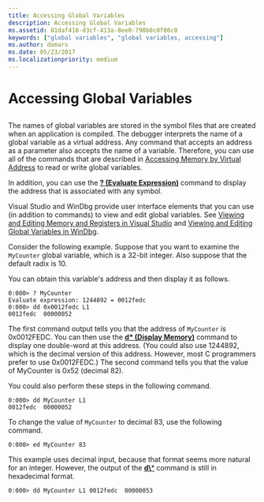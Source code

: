 ```yaml
---
title: Accessing Global Variables
description: Accessing Global Variables
ms.assetid: 81daf418-d3cf-413a-8ee0-790b0c0f86c0
keywords: ["global variables", "global variables, accessing"]
ms.author: domars
ms.date: 05/23/2017
ms.localizationpriority: medium
---
```


# Accessing Global Variables


## <span id="ddk_debugging_bios_code_dbg"></span><span id="DDK_DEBUGGING_BIOS_CODE_DBG"></span>


The names of global variables are stored in the symbol files that are created when an application is compiled. The debugger interprets the name of a global variable as a virtual address. Any command that accepts an address as a parameter also accepts the name of a variable. Therefore, you can use all of the commands that are described in [Accessing Memory by Virtual Address](accessing-memory-by-virtual-address.md) to read or write global variables.

In addition, you can use the [**? (Evaluate Expression)**](---evaluate-expression-.md) command to display the address that is associated with any symbol.

Visual Studio and WinDbg provide user interface elements that you can use (in addition to commands) to view and edit global variables. See [Viewing and Editing Memory and Registers in Visual Studio](viewing-memory--variables--and-registers-in-visual-studio.md) and [Viewing and Editing Global Variables in WinDbg](viewing-and-editing-global-variables-in-windbg.md).

Consider the following example. Suppose that you want to examine the `MyCounter` global variable, which is a 32-bit integer. Also suppose that the default radix is 10.

You can obtain this variable's address and then display it as follows.

```dbgcmd
0:000> ? MyCounter 
Evaluate expression: 1244892 = 0012fedc
0:000> dd 0x0012fedc L1 
0012fedc  00000052
```

The first command output tells you that the address of `MyCounter` is 0x0012FEDC. You can then use the [**d\* (Display Memory)**](d--da--db--dc--dd--dd--df--dp--dq--du--dw--dw--dyb--dyd--display-memor.md) command to display one double-word at this address. (You could also use 1244892, which is the decimal version of this address. However, most C programmers prefer to use 0x0012FEDC.) The second command tells you that the value of MyCounter is 0x52 (decimal 82).

You could also perform these steps in the following command.

```dbgcmd
0:000> dd MyCounter L1 
0012fedc  00000052
```

To change the value of `MyCounter` to decimal 83, use the following command.

```dbgcmd
0:000> ed MyCounter 83 
```

This example uses decimal input, because that format seems more natural for an integer. However, the output of the [**d\\***](d--da--db--dc--dd--dd--df--dp--dq--du--dw--dw--dyb--dyd--display-memor.md) command is still in hexadecimal format.

```dbgcmd
0:000> dd MyCounter L1 0012fedc  00000053
```

 

 





